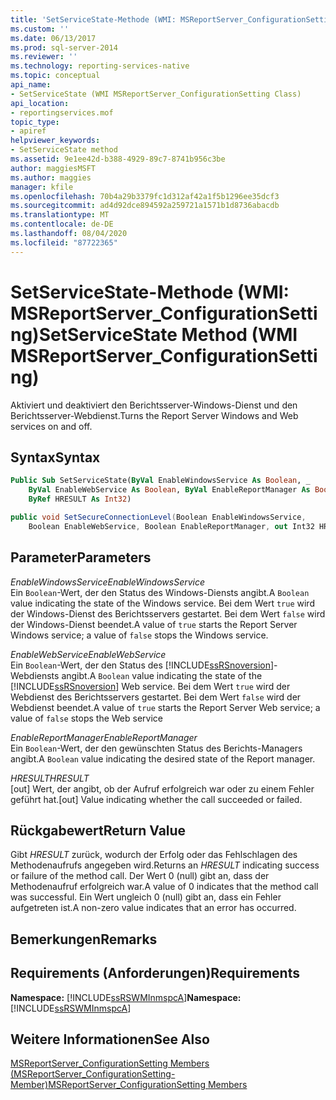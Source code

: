 ```yaml
---
title: 'SetServiceState-Methode (WMI: MSReportServer_ConfigurationSetting) | Microsoft-Dokumentation'
ms.custom: ''
ms.date: 06/13/2017
ms.prod: sql-server-2014
ms.reviewer: ''
ms.technology: reporting-services-native
ms.topic: conceptual
api_name:
- SetServiceState (WMI MSReportServer_ConfigurationSetting Class)
api_location:
- reportingservices.mof
topic_type:
- apiref
helpviewer_keywords:
- SetServiceState method
ms.assetid: 9e1ee42d-b388-4929-89c7-8741b956c3be
author: maggiesMSFT
ms.author: maggies
manager: kfile
ms.openlocfilehash: 70b4a29b3379fc1d312af42a1f5b1296ee35dcf3
ms.sourcegitcommit: ad4d92dce894592a259721a1571b1d8736abacdb
ms.translationtype: MT
ms.contentlocale: de-DE
ms.lasthandoff: 08/04/2020
ms.locfileid: "87722365"
---
```

# <a name="setservicestate-method-wmi-msreportserver_configurationsetting"></a><span data-ttu-id="cf7d5-102">SetServiceState-Methode (WMI: MSReportServer_ConfigurationSetting)</span><span class="sxs-lookup"><span data-stu-id="cf7d5-102">SetServiceState Method (WMI MSReportServer_ConfigurationSetting)</span></span>
  <span data-ttu-id="cf7d5-103">Aktiviert und deaktiviert den Berichtsserver-Windows-Dienst und den Berichtsserver-Webdienst.</span><span class="sxs-lookup"><span data-stu-id="cf7d5-103">Turns the Report Server Windows and Web services on and off.</span></span>  
  
## <a name="syntax"></a><span data-ttu-id="cf7d5-104">Syntax</span><span class="sxs-lookup"><span data-stu-id="cf7d5-104">Syntax</span></span>  
  
```vb  
Public Sub SetServiceState(ByVal EnableWindowsService As Boolean, _  
    ByVal EnableWebService As Boolean, ByVal EnableReportManager As Boolean, _  
    ByRef HRESULT As Int32)  
```  
  
```csharp  
public void SetSecureConnectionLevel(Boolean EnableWindowsService,  
    Boolean EnableWebService, Boolean EnableReportManager, out Int32 HRESULT);  
```  
  
## <a name="parameters"></a><span data-ttu-id="cf7d5-105">Parameter</span><span class="sxs-lookup"><span data-stu-id="cf7d5-105">Parameters</span></span>  
 <span data-ttu-id="cf7d5-106">*EnableWindowsService*</span><span class="sxs-lookup"><span data-stu-id="cf7d5-106">*EnableWindowsService*</span></span>  
 <span data-ttu-id="cf7d5-107">Ein `Boolean`-Wert, der den Status des Windows-Diensts angibt.</span><span class="sxs-lookup"><span data-stu-id="cf7d5-107">A `Boolean` value indicating the state of the Windows service.</span></span> <span data-ttu-id="cf7d5-108">Bei dem Wert `true` wird der Windows-Dienst des Berichtsservers gestartet. Bei dem Wert `false` wird der Windows-Dienst beendet.</span><span class="sxs-lookup"><span data-stu-id="cf7d5-108">A value of `true` starts the Report Server Windows service; a value of `false` stops the Windows service.</span></span>  
  
 <span data-ttu-id="cf7d5-109">*EnableWebService*</span><span class="sxs-lookup"><span data-stu-id="cf7d5-109">*EnableWebService*</span></span>  
 <span data-ttu-id="cf7d5-110">Ein `Boolean`-Wert, der den Status des [!INCLUDE[ssRSnoversion](../../includes/ssrsnoversion-md.md)]-Webdiensts angibt.</span><span class="sxs-lookup"><span data-stu-id="cf7d5-110">A `Boolean` value indicating the state of the [!INCLUDE[ssRSnoversion](../../includes/ssrsnoversion-md.md)] Web service.</span></span> <span data-ttu-id="cf7d5-111">Bei dem Wert `true` wird der Webdienst des Berichtsservers gestartet. Bei dem Wert `false` wird der Webdienst beendet.</span><span class="sxs-lookup"><span data-stu-id="cf7d5-111">A value of `true` starts the Report Server Web service; a value of `false` stops the Web service</span></span>  
  
 <span data-ttu-id="cf7d5-112">*EnableReportManager*</span><span class="sxs-lookup"><span data-stu-id="cf7d5-112">*EnableReportManager*</span></span>  
 <span data-ttu-id="cf7d5-113">Ein `Boolean`-Wert, der den gewünschten Status des Berichts-Managers angibt.</span><span class="sxs-lookup"><span data-stu-id="cf7d5-113">A `Boolean` value indicating the desired state of the Report manager.</span></span>  
  
 <span data-ttu-id="cf7d5-114">*HRESULT*</span><span class="sxs-lookup"><span data-stu-id="cf7d5-114">*HRESULT*</span></span>  
 <span data-ttu-id="cf7d5-115">[out] Wert, der angibt, ob der Aufruf erfolgreich war oder zu einem Fehler geführt hat.</span><span class="sxs-lookup"><span data-stu-id="cf7d5-115">[out] Value indicating whether the call succeeded or failed.</span></span>  
  
## <a name="return-value"></a><span data-ttu-id="cf7d5-116">Rückgabewert</span><span class="sxs-lookup"><span data-stu-id="cf7d5-116">Return Value</span></span>  
 <span data-ttu-id="cf7d5-117">Gibt *HRESULT* zurück, wodurch der Erfolg oder das Fehlschlagen des Methodenaufrufs angegeben wird.</span><span class="sxs-lookup"><span data-stu-id="cf7d5-117">Returns an *HRESULT* indicating success or failure of the method call.</span></span> <span data-ttu-id="cf7d5-118">Der Wert 0 (null) gibt an, dass der Methodenaufruf erfolgreich war.</span><span class="sxs-lookup"><span data-stu-id="cf7d5-118">A value of 0 indicates that the method call was successful.</span></span> <span data-ttu-id="cf7d5-119">Ein Wert ungleich 0 (null) gibt an, dass ein Fehler aufgetreten ist.</span><span class="sxs-lookup"><span data-stu-id="cf7d5-119">A non-zero value indicates that an error has occurred.</span></span>  
  
## <a name="remarks"></a><span data-ttu-id="cf7d5-120">Bemerkungen</span><span class="sxs-lookup"><span data-stu-id="cf7d5-120">Remarks</span></span>  
  
## <a name="requirements"></a><span data-ttu-id="cf7d5-121">Requirements (Anforderungen)</span><span class="sxs-lookup"><span data-stu-id="cf7d5-121">Requirements</span></span>  
 <span data-ttu-id="cf7d5-122">**Namespace:** [!INCLUDE[ssRSWMInmspcA](../../includes/ssrswminmspca-md.md)]</span><span class="sxs-lookup"><span data-stu-id="cf7d5-122">**Namespace:** [!INCLUDE[ssRSWMInmspcA](../../includes/ssrswminmspca-md.md)]</span></span>  
  
## <a name="see-also"></a><span data-ttu-id="cf7d5-123">Weitere Informationen</span><span class="sxs-lookup"><span data-stu-id="cf7d5-123">See Also</span></span>  
 [<span data-ttu-id="cf7d5-124">MSReportServer_ConfigurationSetting Members (MSReportServer_ConfigurationSetting-Member)</span><span class="sxs-lookup"><span data-stu-id="cf7d5-124">MSReportServer_ConfigurationSetting Members</span></span>](msreportserver-configurationsetting-members.md)  
  
  
